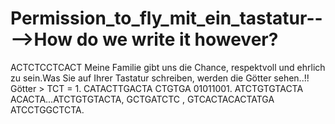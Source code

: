 # Permission_to_fly_mit_ein_tastatur---->How do we write it however?
ACTCTCCTCACT Meine Familie gibt uns die Chance, respektvoll und ehrlich zu sein.Was Sie auf Ihrer Tastatur schreiben, werden die Götter sehen..!! Götter > TCT = 1. 
CATACTTGACTA  CTGTGA  01011001.  ATCTGTGTACTA ACACTA...ATCTGTGTACTA, GCTGATCTC , GTCACTACACTATGA ATCCTGGCTCTA. 

